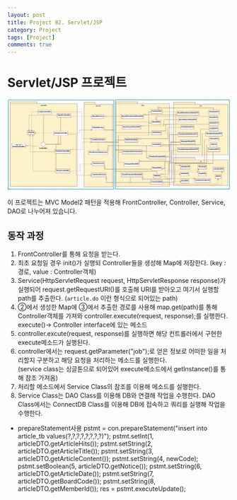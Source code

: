 ```yaml
---
layout: post
title: Project 02. Servlet/JSP
category: Project
tags: [Project]
comments: true
---
```


# Servlet/JSP 프로젝트

![PrjServletJsp](./img/PrjServletJsp.png)

이 프로젝트는 MVC Model2 패턴을 적용해 FrontController, Controller, Service, DAO로 나누어져 있습니다.  

## 동작 과정
1. FrontController를 통해 요청을 받는다.
2. 최초 요청일 경우 init()가 실행되 Controller들을 생성해 Map에 저장한다. (key : 경로, value : Controller객체)
3. Service(HttpServletRequest request, HttpServletResponse response)가 실행되어 request.getRequestURI()를 호출해 URI를 받아오고 여기서 실행할 path를 추출한다. (`article.do` 이런 형식으로 되어있는 path)
4. ②에서 생성한 Map에 ③에서 추출한 경로를 사용해 map.get(path)를 통해 Controller객체를 가져와 controller.execute(request, response);를 실행한다.  
execute()-> Controller interface에 있는 메소드
5. controller.excute(request, response)를 실행하면 해당 컨트롤러에서 구현한 execute메소드가 실행된다.
6. controller에서는 request.getParameter("job");로 얻은 정보로 어떠한 일을 처리할지 구분하고 해당 요청을 처리하는 메소드를 실행한다.  
(service class는 싱글톤으로 되어있어 execute메소드에서 getInstance()를 통해 참조 가져옴)
7. 처리할 메소드에서 Service Class의 참조를 이용해 메소드를 실행한다.
8. Service Class는 DAO Class를 이용해 DB와 연결해 작업을 수행한다. DAO Class에서는 ConnectDB Class를 이용해 DB에 접속하고 쿼리를 실행해 작업을 수행한다.

* prepareStatement사용 pstmt = con.prepareStatement("insert into article_tb values(?,?,?,?,?,?,?,?)"); pstmt.setInt(1, articleDTO.getArticleHits()); pstmt.setString(2, articleDTO.getArticleTitle()); pstmt.setString(3, articleDTO.getArticleContent()); pstmt.setString(4, newCode); pstmt.setBoolean(5, articleDTO.getNotice()); pstmt.setString(6, articleDTO.getArticleDate()); pstmt.setString(7, articleDTO.getBoardCode()); pstmt.setString(8, articleDTO.getMemberId()); res = pstmt.executeUpdate();
